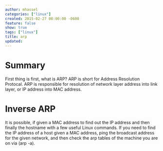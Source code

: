 ```yaml
---
author: mhassel
categories: ["linux"]
created: 2015-02-27 00:00:00 -0600
feature: false
show: true
tags: ["linux"]
title: arp
updated:
---
```

#  Summary

First thing is first, what is ARP? ARP is short for Address Resolution
Protocal. ARP is responsible for resolution of network layer address into link
layer, or IP address into MAC address.

#  Inverse ARP

It is possible, if given a MAC address to find out the IP address and then
finally the hostname with a few useful Linux commands. If you need to find the
IP address of a host given a MAC address, ping the broadcast address for the
given network, and then check the arp tables of the machine you are on via
(arp -a).

